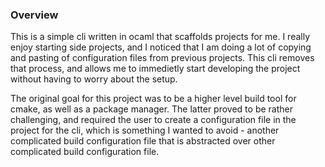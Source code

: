 ### Overview

This is a simple cli written in ocaml that scaffolds projects for me. I really enjoy starting
side projects, and I noticed that I am doing a lot of copying and pasting
of configuration files from previous projects. This cli removes that process,
and allows me to immedietly start developing the project without having
to worry about the setup.

The original goal for this project was to be a higher level build tool
for cmake, as well as a package manager. The latter proved to be rather challenging,
and required the user to create a configuration file in the project for the cli, which is
something I wanted to avoid - another complicated build configuration file that
is abstracted over other complicated build configuration file.
